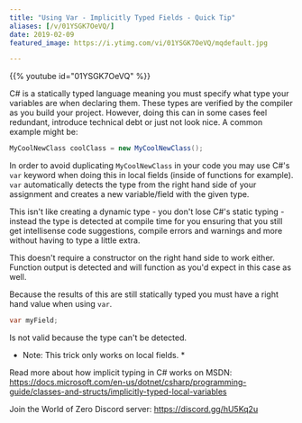 ```yaml
---
title: "Using Var - Implicitly Typed Fields - Quick Tip"
aliases: [/v/01YSGK7OeVQ/]
date: 2019-02-09
featured_image: https://i.ytimg.com/vi/01YSGK7OeVQ/mqdefault.jpg

---
```


{{% youtube id="01YSGK7OeVQ" %}}

C# is a statically typed language meaning you must specify what type your variables are when declaring them. These types are verified by the compiler as you build your project. However, doing this can in some cases feel redundant, introduce technical debt or just not look nice. A common example might be:

```csharp
MyCoolNewClass coolClass = new MyCoolNewClass();
```

In order to avoid duplicating `MyCoolNewClass` in your code you may use C#'s `var` keyword when doing this in local fields (inside of functions for example). `var` automatically detects the type from the right hand side of your assignment and creates a new variable/field with the given type.

This isn't like creating a dynamic type - you don't lose C#'s static typing - instead the type is detected at compile time for you ensuring that you still get intellisense code suggestions, compile errors and warnings and more without having to type a little extra.

This doesn't require a constructor on the right hand side to work either. Function output is detected and will function as you'd expect in this case as well.

Because the results of this are still statically typed you must have a right hand value when using `var`.

```csharp
var myField;
```

Is not valid because the type can't be detected.

* Note: This trick only works on local fields. *

Read more about how implicit typing in C# works on MSDN: https://docs.microsoft.com/en-us/dotnet/csharp/programming-guide/classes-and-structs/implicitly-typed-local-variables

Join the World of Zero Discord server: https://discord.gg/hU5Kq2u